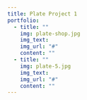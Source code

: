 ```yaml
---
title: Plate Project 1
portfolio:
  - title: ""
    img: plate-shop.jpg
    img_text:
    img_url: "#"
    content: ""
  - title: ""
    img: plate-5.jpg
    img_text:
    img_url: "#"
    content: ""    
---
```

